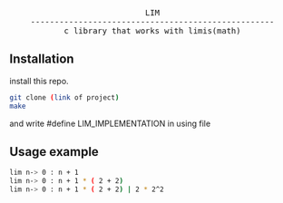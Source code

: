 <div align="center">
<pre>
LIM
---------------------------------------------------
c library that works with limis(math)
</pre>
</div>

## Installation

install this repo.

```sh
git clone (link of project)
make 
```

and write #define LIM_IMPLEMENTATION in using file

## Usage example
```sh
lim n-> 0 : n + 1
lim n-> 0 : n + 1 * ( 2 + 2)
lim n-> 0 : n + 1 * ( 2 + 2) | 2 * 2^2
```
